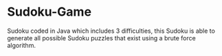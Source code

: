 # Sudoku-Game
Sudoku coded in Java which includes 3 difficulties, this Sudoku is able to generate all possible Sudoku puzzles that exist using a brute force algorithm.
